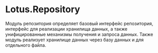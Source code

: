 ﻿# Lotus.Repository

Модуль репозитория определяет базовый интерфейс репозитория, интерфейс для реализации хранилища данных, а также унифицированные механизмы получения и запроса данных. Также модуль реализует хранилище данных через базу данных и для отдельного файла.